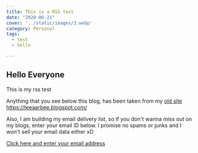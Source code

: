 ```yaml
---
title: This is a RSS test
date: "2020-06-21"
cover: '../static/images/3.webp'
category: Personal
tags:
  - test
  - hello

---
```


## Hello Everyone

This is my rss test

Anything that you see below this blog, has been taken from my [old site](https://teeaarbee.blogspot.com/)
https://teeaarbee.blogspot.com/

Also, I am building my email delivery list, so if you don't wanna miss out on my blogs, enter your email ID below. I promise no spams or junks and I won't sell your email data either xD

[Click here and enter your email address](https://www.teeaarbee.com/#blog)